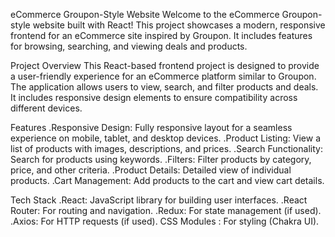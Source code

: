 eCommerce Groupon-Style Website
Welcome to the eCommerce Groupon-style website built with React! This project showcases a modern, responsive frontend for an eCommerce site inspired by Groupon. It includes features for browsing, searching, and viewing deals and products.

Project Overview
This React-based frontend project is designed to provide a user-friendly experience for an eCommerce platform similar to Groupon. The application allows users to view, search, and filter products and deals. It includes responsive design elements to ensure compatibility across different devices.

Features
.Responsive Design: Fully responsive layout for a seamless experience on mobile, tablet, and desktop devices.
.Product Listing: View a list of products with images, descriptions, and prices.
.Search Functionality: Search for products using keywords.
.Filters: Filter products by category, price, and other criteria.
.Product Details: Detailed view of individual products.
.Cart Management: Add products to the cart and view cart details.

Tech Stack
.React: JavaScript library for building user interfaces.
.React Router: For routing and navigation.
.Redux: For state management (if used).
.Axios: For HTTP requests (if used).
CSS Modules : For styling (Chakra UI).
